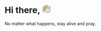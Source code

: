 # Hi there, <img src="./source/images/icon/hi.png" height="28px" width="28px" >

No matter what happens, stay alive and pray.